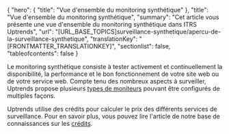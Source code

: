 {
  "hero": {
    "title": "Vue d'ensemble du monitoring synthétique"
  },
  "title": "Vue d'ensemble du monitoring synthétique",
  "summary": "Cet article vous présente une vue d'ensemble du monitoring synthétique dans ITRS Uptrends",
  "url": "[URL_BASE_TOPICS]surveillance-synthetique/apercu-de-la-surveillance-synthetique",
  "translationKey": "[FRONTMATTER_TRANSLATIONKEY]",
  "sectionlist": false,
  "tableofcontents": false
}

Le monitoring synthétique consiste à tester activement et continuellement la disponibilité, la performance et le bon fonctionnement de votre site web ou de votre service web. Compte tenu des nombreux aspects à surveiller, Uptrends propose plusieurs [types de moniteurs]([LINK_URL_1]) pouvant être configurés de multiples façons.

Uptrends utilise des crédits pour calculer le prix des différents services de surveillance. Pour en savoir plus, vous pouvez lire l'article de notre base de connaissances sur les [crédits]([LINK_URL_2]).